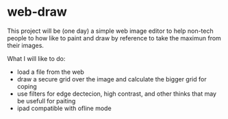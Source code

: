 web-draw
========

This project will be (one day) a simple web image editor to help non-tech people to how like to paint and draw by reference to take the maximun from their images.

What I will like to do:
  + load a file from the web
  + draw a secure grid over the image and calculate the bigger grid for coping
  + use filters for edge dectecion, high contrast, and other thinks that may be usefull for paiting
  + ipad compatible with ofline mode
